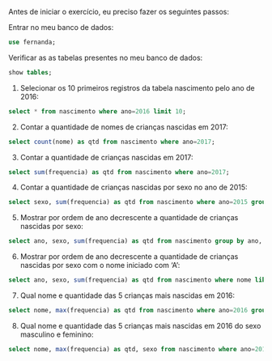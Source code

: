 Antes de iniciar o exercício, eu preciso fazer os seguintes passos:

Entrar no meu banco de dados:

``` sql
use fernanda; 
```

Verificar as as tabelas presentes no meu banco de dados:

``` sql
show tables;
```


1. Selecionar os 10 primeiros registros da tabela nascimento pelo ano de 2016:

``` sql
select * from nascimento where ano=2016 limit 10;
```

2. Contar a quantidade de nomes de crianças nascidas em 2017:

``` sql
select count(nome) as qtd from nascimento where ano=2017;
```

3. Contar a quantidade de crianças nascidas em 2017:

``` sql
select sum(frequencia) as qtd from nascimento where ano=2017;
```

4. Contar a quantidade de crianças nascidas por sexo no ano de 2015:

``` sql
select sexo, sum(frequencia) as qtd from nascimento where ano=2015 group by sexo;
```

5. Mostrar por ordem de ano decrescente a quantidade de crianças nascidas por sexo:

``` sql
select ano, sexo, sum(frequencia) as qtd from nascimento group by ano, sexo order by ano desc;
```

6. Mostrar por ordem de ano decrescente a quantidade de crianças nascidas por sexo com o nome iniciado com ‘A’:

``` sql
select ano, sexo, sum(frequencia) as qtd from nascimento where nome like 'A%' group by ano, sexo order by ano desc;
```

7. Qual nome e quantidade das 5 crianças mais nascidas em 2016:

``` sql
select nome, max(frequencia) as qtd from nascimento where ano=2016 group by nome order by qtd desc limit 5;
```

8. Qual nome e quantidade das 5 crianças mais nascidas em 2016 do sexo masculino e feminino:

``` sql
select nome, max(frequencia) as qtd, sexo from nascimento where ano=2016 group by nome, sexo order by qtd desc limit 5;
```
